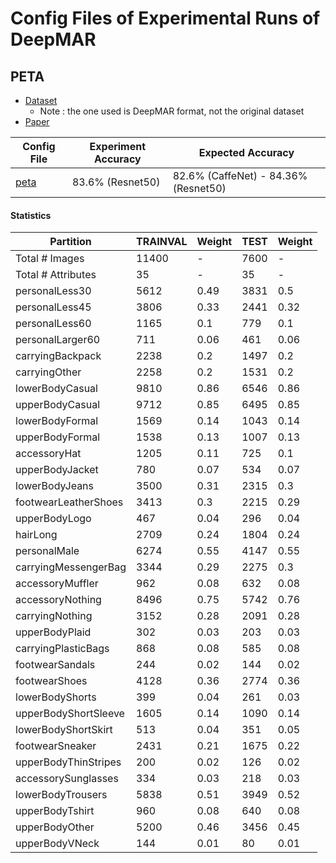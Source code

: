 # Config Files of Experimental Runs of DeepMAR

## PETA
* [Dataset](http://mmlab.ie.cuhk.edu.hk/projects/PETA.html#:~:text=The%20PETA%20dataset%20consists%20of,and%204%20multi%2Dclass%20attributes.)
     * Note : the one used is DeepMAR format, not the original dataset
* [Paper](http://mmlab.ie.cuhk.edu.hk/projects/PETA_files/Pedestrian%20Attribute%20Recognition%20At%20Far%20Distance.pdf)


| Config File              | Experiment Accuracy | Expected Accuracy                   |
| ------------------------ | ------------------- | ----------------------------------- |
| [peta](peta/config.json) | 83.6% (Resnet50)    | 82.6% (CaffeNet) - 84.36%(Resnet50) |


#### Statistics

| Partition            | TRAINVAL | Weight | TEST | Weight |
| -------------------- | -------- | ------ | ---- | ------ |
| Total # Images       | 11400    | -      | 7600 | -      |
| Total # Attributes   | 35       | -      | 35   | -      |
| personalLess30       | 5612     | 0.49   | 3831 | 0.5    |
| personalLess45       | 3806     | 0.33   | 2441 | 0.32   |
| personalLess60       | 1165     | 0.1    | 779  | 0.1    |
| personalLarger60     | 711      | 0.06   | 461  | 0.06   |
| carryingBackpack     | 2238     | 0.2    | 1497 | 0.2    |
| carryingOther        | 2258     | 0.2    | 1531 | 0.2    |
| lowerBodyCasual      | 9810     | 0.86   | 6546 | 0.86   |
| upperBodyCasual      | 9712     | 0.85   | 6495 | 0.85   |
| lowerBodyFormal      | 1569     | 0.14   | 1043 | 0.14   |
| upperBodyFormal      | 1538     | 0.13   | 1007 | 0.13   |
| accessoryHat         | 1205     | 0.11   | 725  | 0.1    |
| upperBodyJacket      | 780      | 0.07   | 534  | 0.07   |
| lowerBodyJeans       | 3500     | 0.31   | 2315 | 0.3    |
| footwearLeatherShoes | 3413     | 0.3    | 2215 | 0.29   |
| upperBodyLogo        | 467      | 0.04   | 296  | 0.04   |
| hairLong             | 2709     | 0.24   | 1804 | 0.24   |
| personalMale         | 6274     | 0.55   | 4147 | 0.55   |
| carryingMessengerBag | 3344     | 0.29   | 2275 | 0.3    |
| accessoryMuffler     | 962      | 0.08   | 632  | 0.08   |
| accessoryNothing     | 8496     | 0.75   | 5742 | 0.76   |
| carryingNothing      | 3152     | 0.28   | 2091 | 0.28   |
| upperBodyPlaid       | 302      | 0.03   | 203  | 0.03   |
| carryingPlasticBags  | 868      | 0.08   | 585  | 0.08   |
| footwearSandals      | 244      | 0.02   | 144  | 0.02   |
| footwearShoes        | 4128     | 0.36   | 2774 | 0.36   |
| lowerBodyShorts      | 399      | 0.04   | 261  | 0.03   |
| upperBodyShortSleeve | 1605     | 0.14   | 1090 | 0.14   |
| lowerBodyShortSkirt  | 513      | 0.04   | 351  | 0.05   |
| footwearSneaker      | 2431     | 0.21   | 1675 | 0.22   |
| upperBodyThinStripes | 200      | 0.02   | 126  | 0.02   |
| accessorySunglasses  | 334      | 0.03   | 218  | 0.03   |
| lowerBodyTrousers    | 5838     | 0.51   | 3949 | 0.52   |
| upperBodyTshirt      | 960      | 0.08   | 640  | 0.08   |
| upperBodyOther       | 5200     | 0.46   | 3456 | 0.45   |
| upperBodyVNeck       | 144      | 0.01   | 80   | 0.01   |
